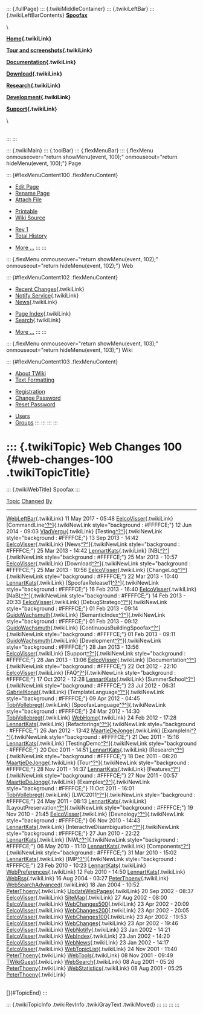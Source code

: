 ::: {.fullPage}
::: {.twikiMiddleContainer}
::: {.twikiLeftBar}
::: {.twikiLeftBarContents}
**[Spoofax](http://www.program-transformation.org/view/Spoofax/WebHome)**

\

**[Home](WebHome){.twikiLink}**

**[Tour and screenshots](Tour){.twikiLink}**

**[Documentation](Documentation){.twikiLink}**

**[Download](Download){.twikiLink}**

**[Research](Research){.twikiLink}**

**[Development](Development){.twikiLink}**

**[Support](Support){.twikiLink}**

\

\
:::
:::

::: {.twikiMain}
::: {.toolBar}
::: {.flexMenuBar}
::: {.flexMenu onmouseover="return showMenu(event, 100);" onmouseout="return hideMenu(event, 100);"}
Page

::: {#flexMenuContent100 .flexMenuContent}
-   [Edit
    Page](http://www.program-transformation.org/edit/Spoofax/WebChanges100?t=1536826266)
-   [Rename
    Page](http://www.program-transformation.org/rename/Spoofax/WebChanges100)
-   [Attach
    File](http://www.program-transformation.org/attach/Spoofax/WebChanges100)

<!-- -->

-   [Printable](http://www.program-transformation.org/view/Spoofax/WebChanges100?skin=print.pattern)
-   [Wiki
    Source](http://www.program-transformation.org/view/Spoofax/WebChanges100?skin=text&raw=on&contenttype=text/plain)

<!-- -->

-   [Rev
    1](http://www.program-transformation.org/view/Spoofax/WebChanges100?rev=1.1)
-   [Total
    History](http://www.program-transformation.org/rdiff/Spoofax/WebChanges100)

<!-- -->

-   [More
    \...](http://www.program-transformation.org/oops/Spoofax/WebChanges100?template=oopsmore&param1=1.1&param2=1.1)
:::
:::

::: {.flexMenu onmouseover="return showMenu(event, 102);" onmouseout="return hideMenu(event, 102);"}
Web

::: {#flexMenuContent102 .flexMenuContent}
-   [Recent Changes](WebChanges){.twikiLink}
-   [Notify Service](WebNotify){.twikiLink}
-   [News](WebNews){.twikiLink}

<!-- -->

-   [Page Index](WebIndex){.twikiLink}
-   [Search](WebSearch){.twikiLink}

<!-- -->

-   [More
    \...](http://www.program-transformation.org/oops/Spoofax/WebChanges100?template=oopsmore&param1=1.1&param2=1.1)
:::
:::

::: {.flexMenu onmouseover="return showMenu(event, 103);" onmouseout="return hideMenu(event, 103);"}
Wiki

::: {#flexMenuContent103 .flexMenuContent}
-   [About
    TWiki](http://www.program-transformation.org/view/TWiki/WebHome)
-   [Text
    Formatting](http://www.program-transformation.org/view/TWiki/TextFormattingRules)

<!-- -->

-   [Registration](http://www.program-transformation.org/view/TWiki/TWikiRegistration)
-   [Change
    Password](http://www.program-transformation.org/view/TWiki/ChangePassword)
-   [Reset
    Password](http://www.program-transformation.org/view/TWiki/ResetPassword)

<!-- -->

-   [Users](http://www.program-transformation.org/view/Main/TWikiUsers)
-   [Groups](http://www.program-transformation.org/view/Main/TWikiGroups)
:::
:::
:::
:::

::: {.twikiTopic}
Web Changes 100 {#web-changes-100 .twikiTopicTitle}
===============

::: {.twikiWebTitle}
Spoofax
:::

  [Topic](WebChanges100@sortcol=0&table=1&up=0#sorted_table "Sort by this column")                                                                                                             [Changed](WebChanges100@sortcol=1&table=1&up=0#sorted_table "Sort by this column")   [By](WebChanges100@sortcol=2&table=1&up=0#sorted_table "Sort by this column")
  -------------------------------------------------------------------------------------------------------------------------------------------------------------------------------------------- ------------------------------------------------------------------------------------ -------------------------------------------------------------------------------
  [WebLeftBar](../Main/WebLeftBar){.twikiLink}                                                                                                                                                 11 May 2017 - 05:48                                                                  [EelcoVisser](../Main/EelcoVisser){.twikiLink}
  [CommandLine[^?^](http://www.program-transformation.org/edit/Main/CommandLine?topicparent=Spoofax.WebChanges100)]{.twikiNewLink style="background : #FFFFCE;"}                               12 Jun 2014 - 09:03                                                                  [VladVergu](../Main/VladVergu){.twikiLink}
  [Testing[^?^](http://www.program-transformation.org/edit/Main/Testing?topicparent=Spoofax.WebChanges100)]{.twikiNewLink style="background : #FFFFCE;"}                                       13 Sep 2013 - 14:42                                                                  [EelcoVisser](../Main/EelcoVisser){.twikiLink}
  [News[^?^](http://www.program-transformation.org/edit/Main/News?topicparent=Spoofax.WebChanges100)]{.twikiNewLink style="background : #FFFFCE;"}                                             25 Mar 2013 - 14:42                                                                  [LennartKats](../Main/LennartKats){.twikiLink}
  [NBL[^?^](http://www.program-transformation.org/edit/Main/NBL?topicparent=Spoofax.WebChanges100)]{.twikiNewLink style="background : #FFFFCE;"}                                               25 Mar 2013 - 10:57                                                                  [EelcoVisser](../Main/EelcoVisser){.twikiLink}
  [Download[^?^](http://www.program-transformation.org/edit/Main/Download?topicparent=Spoofax.WebChanges100)]{.twikiNewLink style="background : #FFFFCE;"}                                     25 Mar 2013 - 10:56                                                                  [EelcoVisser](../Main/EelcoVisser){.twikiLink}
  [ChangeLog[^?^](http://www.program-transformation.org/edit/Main/ChangeLog?topicparent=Spoofax.WebChanges100)]{.twikiNewLink style="background : #FFFFCE;"}                                   22 Mar 2013 - 10:40                                                                  [LennartKats](../Main/LennartKats){.twikiLink}
  [SpoofaxRelease11[^?^](http://www.program-transformation.org/edit/Main/SpoofaxRelease11?topicparent=Spoofax.WebChanges100)]{.twikiNewLink style="background : #FFFFCE;"}                     16 Feb 2013 - 16:40                                                                  [EelcoVisser](../Main/EelcoVisser){.twikiLink}
  [NaBL[^?^](http://www.program-transformation.org/edit/Main/NaBL?topicparent=Spoofax.WebChanges100)]{.twikiNewLink style="background : #FFFFCE;"}                                             14 Feb 2013 - 20:33                                                                  [EelcoVisser](../Main/EelcoVisser){.twikiLink}
  [DebugStratego[^?^](http://www.program-transformation.org/edit/Main/DebugStratego?topicparent=Spoofax.WebChanges100)]{.twikiNewLink style="background : #FFFFCE;"}                           01 Feb 2013 - 09:14                                                                  [GuidoWachsmuth](../Main/GuidoWachsmuth){.twikiLink}
  [SemanticIndex[^?^](http://www.program-transformation.org/edit/Main/SemanticIndex?topicparent=Spoofax.WebChanges100)]{.twikiNewLink style="background : #FFFFCE;"}                           01 Feb 2013 - 09:12                                                                  [GuidoWachsmuth](../Main/GuidoWachsmuth){.twikiLink}
  [ContinuousBuildingSpoofax[^?^](http://www.program-transformation.org/edit/Main/ContinuousBuildingSpoofax?topicparent=Spoofax.WebChanges100)]{.twikiNewLink style="background : #FFFFCE;"}   01 Feb 2013 - 09:11                                                                  [GuidoWachsmuth](../Main/GuidoWachsmuth){.twikiLink}
  [Development[^?^](http://www.program-transformation.org/edit/Main/Development?topicparent=Spoofax.WebChanges100)]{.twikiNewLink style="background : #FFFFCE;"}                               28 Jan 2013 - 13:56                                                                  [EelcoVisser](../Main/EelcoVisser){.twikiLink}
  [Support[^?^](http://www.program-transformation.org/edit/Main/Support?topicparent=Spoofax.WebChanges100)]{.twikiNewLink style="background : #FFFFCE;"}                                       28 Jan 2013 - 13:06                                                                  [EelcoVisser](../Main/EelcoVisser){.twikiLink}
  [Documentation[^?^](http://www.program-transformation.org/edit/Main/Documentation?topicparent=Spoofax.WebChanges100)]{.twikiNewLink style="background : #FFFFCE;"}                           22 Oct 2012 - 22:10                                                                  [EelcoVisser](../Main/EelcoVisser){.twikiLink}
  [FAQ[^?^](http://www.program-transformation.org/edit/Main/FAQ?topicparent=Spoofax.WebChanges100)]{.twikiNewLink style="background : #FFFFCE;"}                                               17 Oct 2012 - 12:28                                                                  [LennartKats](../Main/LennartKats){.twikiLink}
  [SummerSchool[^?^](http://www.program-transformation.org/edit/Main/SummerSchool?topicparent=Spoofax.WebChanges100)]{.twikiNewLink style="background : #FFFFCE;"}                             23 Jul 2012 - 06:31                                                                  [GabrielKonat](../Main/GabrielKonat){.twikiLink}
  [TemplateLanguage[^?^](http://www.program-transformation.org/edit/Main/TemplateLanguage?topicparent=Spoofax.WebChanges100)]{.twikiNewLink style="background : #FFFFCE;"}                     09 Apr 2012 - 04:45                                                                  [TobiVollebregt](../Main/TobiVollebregt){.twikiLink}
  [SpoofaxLanguage[^?^](http://www.program-transformation.org/edit/Main/SpoofaxLanguage?topicparent=Spoofax.WebChanges100)]{.twikiNewLink style="background : #FFFFCE;"}                       24 Mar 2012 - 14:30                                                                  [TobiVollebregt](../Main/TobiVollebregt){.twikiLink}
  [WebHome](../Main/WebHome){.twikiLink}                                                                                                                                                       24 Feb 2012 - 17:28                                                                  [LennartKats](../Main/LennartKats){.twikiLink}
  [Refactorings[^?^](http://www.program-transformation.org/edit/Main/Refactorings?topicparent=Spoofax.WebChanges100)]{.twikiNewLink style="background : #FFFFCE;"}                             26 Jan 2012 - 13:42                                                                  [MaartjeDeJonge](../Main/MaartjeDeJonge){.twikiLink}
  [ExampleIni[^?^](http://www.program-transformation.org/edit/Main/ExampleIni?topicparent=Spoofax.WebChanges100)]{.twikiNewLink style="background : #FFFFCE;"}                                 21 Dec 2011 - 15:16                                                                  [LennartKats](../Main/LennartKats){.twikiLink}
  [TestingDemo[^?^](http://www.program-transformation.org/edit/Main/TestingDemo?topicparent=Spoofax.WebChanges100)]{.twikiNewLink style="background : #FFFFCE;"}                               20 Dec 2011 - 14:51                                                                  [LennartKats](../Main/LennartKats){.twikiLink}
  [Research[^?^](http://www.program-transformation.org/edit/Main/Research?topicparent=Spoofax.WebChanges100)]{.twikiNewLink style="background : #FFFFCE;"}                                     18 Dec 2011 - 08:20                                                                  [MaartjeDeJonge](../Main/MaartjeDeJonge){.twikiLink}
  [Tour[^?^](http://www.program-transformation.org/edit/Main/Tour?topicparent=Spoofax.WebChanges100)]{.twikiNewLink style="background : #FFFFCE;"}                                             28 Nov 2011 - 14:37                                                                  [LennartKats](../Main/LennartKats){.twikiLink}
  [Features[^?^](http://www.program-transformation.org/edit/Main/Features?topicparent=Spoofax.WebChanges100)]{.twikiNewLink style="background : #FFFFCE;"}                                     27 Nov 2011 - 00:57                                                                  [MaartjeDeJonge](../Main/MaartjeDeJonge){.twikiLink}
  [Examples[^?^](http://www.program-transformation.org/edit/Main/Examples?topicparent=Spoofax.WebChanges100)]{.twikiNewLink style="background : #FFFFCE;"}                                     11 Oct 2011 - 16:01                                                                  [TobiVollebregt](../Main/TobiVollebregt){.twikiLink}
  [LWC2011[^?^](http://www.program-transformation.org/edit/Main/LWC2011?topicparent=Spoofax.WebChanges100)]{.twikiNewLink style="background : #FFFFCE;"}                                       24 May 2011 - 08:13                                                                  [LennartKats](../Main/LennartKats){.twikiLink}
  [LayoutPreservation[^?^](http://www.program-transformation.org/edit/Main/LayoutPreservation?topicparent=Spoofax.WebChanges100)]{.twikiNewLink style="background : #FFFFCE;"}                 19 Nov 2010 - 21:45                                                                  [EelcoVisser](../Main/EelcoVisser){.twikiLink}
  [Devnology[^?^](http://www.program-transformation.org/edit/Main/Devnology?topicparent=Spoofax.WebChanges100)]{.twikiNewLink style="background : #FFFFCE;"}                                   06 Nov 2010 - 14:43                                                                  [LennartKats](../Main/LennartKats){.twikiLink}
  [InteractiveDisambiguation[^?^](http://www.program-transformation.org/edit/Main/InteractiveDisambiguation?topicparent=Spoofax.WebChanges100)]{.twikiNewLink style="background : #FFFFCE;"}   27 Jun 2010 - 22:22                                                                  [LennartKats](../Main/LennartKats){.twikiLink}
  [NWL[^?^](http://www.program-transformation.org/edit/Main/NWL?topicparent=Spoofax.WebChanges100)]{.twikiNewLink style="background : #FFFFCE;"}                                               06 May 2010 - 11:10                                                                  [LennartKats](../Main/LennartKats){.twikiLink}
  [Components[^?^](http://www.program-transformation.org/edit/Main/Components?topicparent=Spoofax.WebChanges100)]{.twikiNewLink style="background : #FFFFCE;"}                                 31 Mar 2010 - 15:02                                                                  [LennartKats](../Main/LennartKats){.twikiLink}
  [IMP[^?^](http://www.program-transformation.org/edit/Main/IMP?topicparent=Spoofax.WebChanges100)]{.twikiNewLink style="background : #FFFFCE;"}                                               23 Feb 2010 - 10:23                                                                  [LennartKats](../Main/LennartKats){.twikiLink}
  [WebPreferences](../Main/WebPreferences){.twikiLink}                                                                                                                                         12 Feb 2010 - 14:50                                                                  [LennartKats](../Main/LennartKats){.twikiLink}
  [WebRss](../Main/WebRss){.twikiLink}                                                                                                                                                         16 Aug 2004 - 03:27                                                                  [PeterThoeny](../Main/PeterThoeny){.twikiLink}
  [WebSearchAdvanced](../Main/WebSearchAdvanced){.twikiLink}                                                                                                                                   18 Jan 2004 - 10:52                                                                  [PeterThoeny](../Main/PeterThoeny){.twikiLink}
  [UpdateWebPages](../Main/UpdateWebPages){.twikiLink}                                                                                                                                         20 Sep 2002 - 08:37                                                                  [EelcoVisser](../Main/EelcoVisser){.twikiLink}
  [SiteMap](../Main/SiteMap){.twikiLink}                                                                                                                                                       27 Aug 2002 - 08:00                                                                  [EelcoVisser](../Main/EelcoVisser){.twikiLink}
  [WebChanges500](../Main/WebChanges500){.twikiLink}                                                                                                                                           23 Apr 2002 - 20:09                                                                  [EelcoVisser](../Main/EelcoVisser){.twikiLink}
  [WebChanges200](../Main/WebChanges200){.twikiLink}                                                                                                                                           23 Apr 2002 - 20:05                                                                  [EelcoVisser](../Main/EelcoVisser){.twikiLink}
  [WebChanges100](../Main/WebChanges100){.twikiLink}                                                                                                                                           23 Apr 2002 - 19:53                                                                  [EelcoVisser](../Main/EelcoVisser){.twikiLink}
  [WebChanges](../Main/WebChanges){.twikiLink}                                                                                                                                                 23 Apr 2002 - 19:46                                                                  [EelcoVisser](../Main/EelcoVisser){.twikiLink}
  [WebNotify](../Main/WebNotify){.twikiLink}                                                                                                                                                   23 Jan 2002 - 14:21                                                                  [EelcoVisser](../Main/EelcoVisser){.twikiLink}
  [WebIndex](../Main/WebIndex){.twikiLink}                                                                                                                                                     23 Jan 2002 - 14:20                                                                  [EelcoVisser](../Main/EelcoVisser){.twikiLink}
  [WebNews](../Main/WebNews){.twikiLink}                                                                                                                                                       23 Jan 2002 - 14:17                                                                  [EelcoVisser](../Main/EelcoVisser){.twikiLink}
  [WebTopicList](../Main/WebTopicList){.twikiLink}                                                                                                                                             24 Nov 2001 - 11:40                                                                  [PeterThoeny](../Main/PeterThoeny){.twikiLink}
  [WebTools](../Main/WebTools){.twikiLink}                                                                                                                                                     08 Nov 2001 - 09:49                                                                  [TWikiGuest](../Main/TWikiGuest){.twikiLink}
  [WebSearch](../Main/WebSearch){.twikiLink}                                                                                                                                                   08 Aug 2001 - 05:26                                                                  [PeterThoeny](../Main/PeterThoeny){.twikiLink}
  [WebStatistics](../Main/WebStatistics){.twikiLink}                                                                                                                                           08 Aug 2001 - 05:25                                                                  [PeterThoeny](../Main/PeterThoeny){.twikiLink}

\
[]{#TopicEnd}
:::

::: {.twikiTopicInfo .twikiRevInfo .twikiGrayText .twikiMoved}
:::
:::
:::
:::
